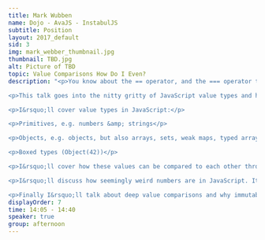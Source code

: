 ```yaml
---
title: Mark Wubben
name: Dojo - AvaJS - InstabulJS
subtitle: Position
layout: 2017_default
sid: 3
img: mark_webber_thumbnail.jpg
thumbnail: TBD.jpg
alt: Picture of TBD
topic: Value Comparisons How Do I Even? 
description: "<p>You know about the == operator, and the === operator too. They&rsquo;re great for comparing strings and numbers. But have you heard about Object.is()? Did you know it can give results different from ===? What&rsquo;s negative zero? Why is 0.1 + 0.2 not equal to 0.3? How do you go about comparing maps and objects and buffers and arrays?</p>

<p>This talk goes into the nitty gritty of JavaScript value types and how to compare them.</p>

<p>I&rsquo;ll cover value types in JavaScript:</p>

<p>Primitives, e.g. numbers &amp; strings</p>

<p>Objects, e.g. objects, but also arrays, sets, weak maps, typed arrays, etc</p>

<p>Boxed types (Object(42))</p>

<p>I&rsquo;ll cover how these values can be compared to each other through ==, === and Object.is(). I&rsquo;ll discuss the (legacy) quirks around typeof.</p>

<p>I&rsquo;ll discuss how seemingly weird numbers are in JavaScript. It doesn&rsquo;t help that they&rsquo;re actually floats, resulting in 0.1 + 0.2 !== 0.3. I&rsquo;ll explain why Number.MAX_SAFE_INTEGER + 2 === Number.MAX_SAFE_INTEGER + 1. And why there is a negative zero, and why NaN !== NaN. There&rsquo;ll be a brief aside for the BigInt proposal and a quick reference of other proposals for fixing numbers.</p>

<p>Finally I&rsquo;ll talk about deep value comparisons and why immutability is so important for building modern frontends.</p>"
displayOrder: 7
time: 14:05 - 14:40
speaker: true
group: afternoon
---
```

